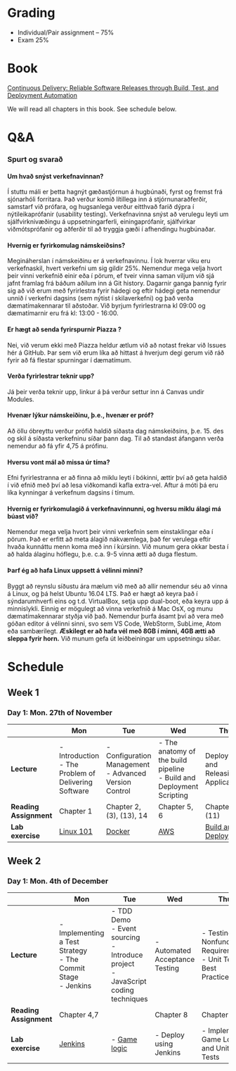 # Grading

* Individual/Pair assignment – 75%
* Exam 25%

# Book

[Continuous Delivery: Reliable Software Releases through Build, Test, and Deployment Automation](https://www.amazon.com/Continuous-Delivery-Deployment-Automation-Addison-Wesley/dp/0321601912)

We will read all chapters in this book. See schedule below.

# Q&A

### Spurt og svarað

#### Um hvað snýst verkefnavinnan?

Í stuttu máli er þetta hagnýt gæðastjórnun á hugbúnaði, fyrst og fremst frá sjónarhóli forritara. Það verður komið
lítillega inn á stjórnunaraðferðir, samstarf við prófara, og hugsanlega verður eitthvað farið dýpra í nýtileikaprófanir
(usability testing). Verkefnavinna snýst að verulegu leyti um sjálfvirknivæðingu á uppsetningarferli, einingaprófanir,
sjálfvirkar viðmótsprófanir og aðferðir til að tryggja gæði í afhendingu hugbúnaðar.

#### Hvernig er fyrirkomulag námskeiðsins?

Megináherslan í námskeiðinu er á verkefnavinnu. Í lok hverrar viku eru verkefnaskil, hvert verkefni um sig gildir 25%.
Nemendur mega velja hvort þeir vinni verkefnið einir eða í pörum, ef tveir vinna saman viljum við sjá jafnt framlag frá
báðum aðilum inn á Git history. Dagarnir ganga þannig fyrir sig að við erum með fyrirlestra fyrir hádegi og eftir hádegi
geta nemendur unnið í verkefni dagsins (sem nýtist í skilaverkefni) og það verða dæmatímakennarar til aðstoðar. Við
byrjum fyrirlestrarna kl 09:00 og dæmatímarnir eru frá kl: 13:00 - 16:00.

#### Er hægt að senda fyrirspurnir Piazza ?

Nei, við verum ekki með Piazza heldur ætlum við að notast frekar við Issues hér á GitHub. Þar sem við erum líka að
hittast á hverjum degi gerum við ráð fyrir að fá flestar spurningar í dæmatímum.

#### Verða fyrirlestrar teknir upp?

Já þeir verða teknir upp, linkur á þá verður settur inn á Canvas undir Modules.

#### Hvenær lýkur námskeiðinu, þ.e., hvenær er próf?

Að öllu óbreyttu verður prófið haldið síðasta dag námskeiðsins, þ.e. 15. des og skil á síðasta verkefninu síðar þann
dag. Til að standast áfangann verða nemendur að fá yfir 4,75 á prófinu.

#### Hversu vont mál að missa úr tíma?

Efni fyrirlestranna er að finna að miklu leyti í bókinni, ættir því að geta haldið í við efnið með því að lesa
viðkomandi kafla extra-vel. Aftur á móti þá eru líka kynningar á verkefnum dagsins í tímum.

#### Hvernig er fyrirkomulagið á verkefnavinnunni, og hversu miklu álagi má búast við?

Nemendur mega velja hvort þeir vinni verkefnin sem einstaklingar eða í pörum. Það er erfitt að meta álagið nákvæmlega,
það fer verulega eftir hvaða kunnáttu menn koma með inn í kúrsinn. Við munum gera okkar besta í að halda álaginu
hóflegu, þ.e. c.a. 9-5 vinna ætti að duga flestum.

#### Þarf ég að hafa Linux uppsett á vélinni minni?

Byggt að reynslu síðustu ára mælum við með að allir nemendur séu að vinna á Linux, og þá helst Ubuntu 16.04 LTS. Það er
hægt að keyra það í sýndarumhverfi eins og t.d. VirtualBox, setja upp dual-boot, eða keyra upp á minnislykli. Einnig er
mögulegt að vinna verkefnið á Mac OsX, og munu dæmatímakennarar styðja við það. Nemendur þurfa ásamt því að vera með
góðan editor á vélinni sinni, svo sem VS Code, WebStorm, SubLime, Atom eða sambærilegt. **Æskilegt er að hafa vél með
8GB í minni, 4GB ætti að sleppa fyrir horn.** Við munum gefa út leiðbeiningar um uppsetningu síðar.

# Schedule

## Week 1

### Day 1: Mon. 27th of November

|                        | Mon                                                      | Tue                                                       | Wed                                                                           | Thu                                                | Fri                                                 |
| ---------------------- | -------------------------------------------------------- | --------------------------------------------------------- | ----------------------------------------------------------------------------- | -------------------------------------------------- | --------------------------------------------------- |
| **Lecture**            | - Introduction <br> - The Problem of Delivering Software | - Configuration Management<br> - Advanced Version Control | - The anatomy of the build pipeline <br> - Build and Deployment Scripting<br> | Deploying and Releasing Applications               | No lecture, Lab day                                 |
| **Reading Assignment** | Chapter 1                                                | Chapter 2, (3), (13), 14                                  | Chapter 5, 6                                                                  | Chapter 10, (11)                                   |                                                     |
| **Lab exercise**       | [Linux 101](/Assignment/Day1/Assignment.md)              | [Docker](/Assignment/Day2/day2.md)                        | [AWS](/Assignment/Day3/Assignment.md)                                         | [Build and Deploy](/Assignment/Day4/Assignment.md) | [Week 1 assignment](/Assignment/Day5/Assignment.md) |

## Week 2
### Day 1: Mon. 4th of December
|    | Mon | Tue | Wed | Thu | Fri |
| -- | --- | --- | --- | --- | --- |
| **Lecture** | - Implementing a Test Strategy  <br> - The Commit Stage <br> - Jenkins | - TDD Demo <br> - Event sourcing <br>- Introduce project<br> - JavaScript coding techniques <br> | - Automated Acceptance Testing<br>  | - Testing Nonfunctional Requirements <br> - Unit Testing Best Practices <br> | No lecture, Lab day |
| **Reading Assignment** | Chapter 4,7 |  | Chapter 8 | Chapter 9 |  |
| **Lab exercise** | [Jenkins](Assignment/Day6/JENKINS.md)               | - [Game logic](Assignment/Day7/tictactoe-intro.md) | - Deploy using Jenkins | - Implement Game Logic and Unit Tests | Week 2 assignment |

